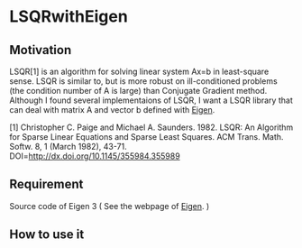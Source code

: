 # LSQRwithEigen

## Motivation
LSQR[1] is an algorithm for solving linear system Ax=b in least-square sense. LSQR is similar to, but is more robust on ill-conditioned problems (the condition number of A is large) than Conjugate Gradient method. Although I found several implementaions of LSQR, I want a LSQR library that can deal with matrix A and vector b defined with [Eigen](http://eigen.tuxfamily.org/index.php). 

[1] Christopher C. Paige and Michael A. Saunders. 1982. LSQR: An Algorithm for Sparse Linear Equations and Sparse Least Squares. ACM Trans. Math. Softw. 8, 1 (March 1982), 43-71. DOI=http://dx.doi.org/10.1145/355984.355989


## Requirement
Source code of Eigen 3 
( See the webpage of [Eigen](http://eigen.tuxfamily.org/index.php). )

## How to use it

